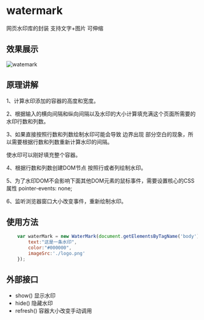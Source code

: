 # watermark
网页水印库的封装 支持文字+图片 可伸缩

## 效果展示
![watemark](http://baidu.com/pic/doge.png)
## 原理讲解

1、计算水印添加的容器的高度和宽度。

2、根据输入的横向间隔和纵向间隔以及水印的大小计算填充满这个页面所需要的水印行数和列数。

3、如果直接按照行数和列数绘制水印可能会导致 边界出现 部分空白的现象，所以需要根据行数和列数重新计算水印的间隔。

使水印可以刚好填充整个容器。

4、根据行数和列数创建DOM节点 按照行或者列绘制水印。

5、为了水印DOM不会影响下面其他DOM元素的鼠标事件，需要设置核心的CSS属性 pointer-events: none;

6、监听浏览器窗口大小改变事件，重新绘制水印。

## 使用方法
```javascript
    var waterMark = new WaterMark(document.getElementsByTagName('body')[0],{
        text:"这是一条水印",
        color:"#000000",
        imageSrc:'./logo.png'
    });
```
## 外部接口
* show()    显示水印
* hide()    隐藏水印
* refresh()  容器大小改变手动调用
